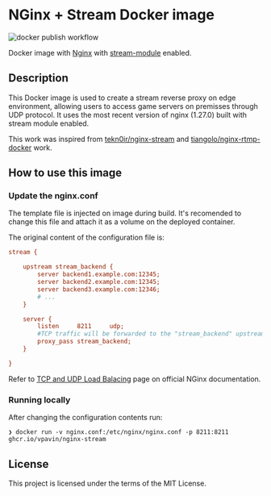 # NGinx + Stream Docker image

![docker publish workflow](https://github.com/vpavin/nginx-stream/actions/workflows/docker-publish.yml/badge.svg)

Docker image with [Nginx](https://nginx.org/en/) with [stream-module](https://nginx.org/en/docs/stream/ngx_stream_proxy_module.html) enabled.


## Description

This Docker image is used to create a stream reverse proxy on edge environment, allowing users to access game servers on premisses through UDP protocol. It uses the most recent version of nginx (1.27.0) built with stream module enabled.

This work was inspired from [tekn0ir/nginx-stream](https://github.com/tekn0ir/nginx-stream/) and [tiangolo/nginx-rtmp-docker](https://github.com/tiangolo/nginx-rtmp-docker) work.


## How to use this image

### Update the nginx.conf

The template file is injected on image during build. It's recomended to change this file and attach it as a volume on the deployed container.

The original content of the configuration file is:
```ini
stream {

    upstream stream_backend {
        server backend1.example.com:12345;
        server backend2.example.com:12345;
        server backend3.example.com:12346;
        # ...
    }

    server {
        listen     8211     udp;
        #TCP traffic will be forwarded to the "stream_backend" upstream group
        proxy_pass stream_backend;
    }

}
```

Refer to [TCP and UDP Load Balacing](https://docs.nginx.com/nginx/admin-guide/load-balancer/tcp-udp-load-balancer/) page on official NGinx documentation.

### Running locally

After changing the configuration contents run:

```shell
❯ docker run -v nginx.conf:/etc/nginx/nginx.conf -p 8211:8211 ghcr.io/vpavin/nginx-stream

```

## License

This project is licensed under the terms of the MIT License.